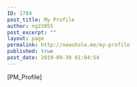 ```yaml
---
ID: 1704
post_title: My Profile
author: ng23055
post_excerpt: ""
layout: page
permalink: http://newshole.me/my-profile
published: true
post_date: 2019-09-30 01:04:54
---
```

[PM_Profile]